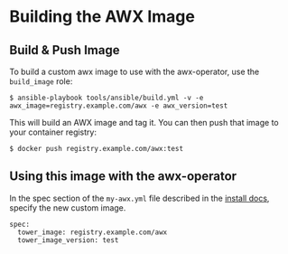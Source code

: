 # Building the AWX Image

## Build & Push Image

To build a custom awx image to use with the awx-operator, use the `build_image` role:

```
$ ansible-playbook tools/ansible/build.yml -v -e awx_image=registry.example.com/awx -e awx_version=test
```

This will build an AWX image and tag it.  You can then push that image to your container registry:


```
$ docker push registry.example.com/awx:test
```


## Using this image with the awx-operator

In the spec section of the `my-awx.yml` file described in the [install docs](./../INSTALL.md#deploy-awx),
specify the new custom image.  

```
spec:
  tower_image: registry.example.com/awx
  tower_image_version: test
```
